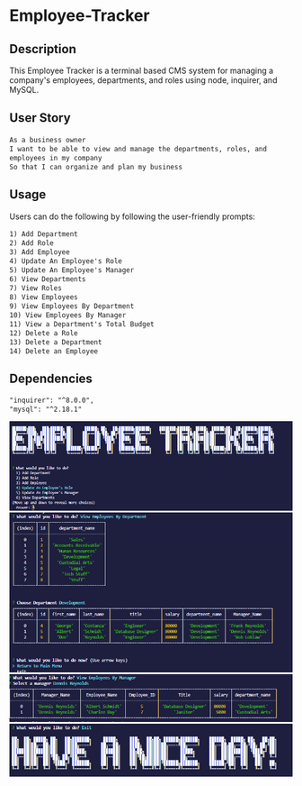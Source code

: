 # Employee-Tracker

## Description 
This Employee Tracker is a terminal based CMS system for managing a company's employees, departments, and roles using node, inquirer, and MySQL.


## User Story 
```
As a business owner
I want to be able to view and manage the departments, roles, and employees in my company
So that I can organize and plan my business
```
## Usage 
Users can do the following by following the user-friendly prompts: 
```
1) Add Department
2) Add Role
3) Add Employee
4) Update An Employee's Role
5) Update An Employee's Manager
6) View Departments
7) View Roles
8) View Employees
9) View Employees By Department
10) View Employees By Manager
11) View a Department's Total Budget
12) Delete a Role
13) Delete a Department
14) Delete an Employee
```
## Dependencies
    "inquirer": "^8.0.0",
    "mysql": "^2.18.1"

![Start Screen](./Images/Ascii.PNG?raw=true "Employee Tracker")
![Department](./Images/Department.PNG?raw=true "View Employees by Department")
![Manager](./Images/Manager.PNG?raw=true "View Employees By Manager")
![Exit](./Images/exitAscii.PNG?raw=true "Exit Screen")
